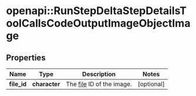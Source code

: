 # openapi::RunStepDeltaStepDetailsToolCallsCodeOutputImageObjectImage


## Properties
Name | Type | Description | Notes
------------ | ------------- | ------------- | -------------
**file_id** | **character** | The [file](/docs/api-reference/files) ID of the image. | [optional] 


